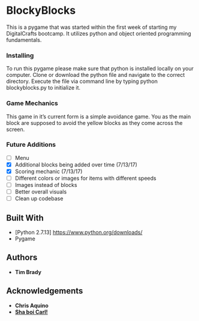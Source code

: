 # BlockyBlocks

This is a pygame that was started within the first week of starting my DigitalCrafts bootcamp. It utilizes python and object oriented programming fundamentals.

### Installing

To run this pygame please make sure that python is installed locally on your computer. Clone or download the python file and navigate to the correct directory. Execute the file via command line by typing python blockyblocks.py to initialize it.

### Game Mechanics

This game in it’s current form is a simple avoidance game. You as the main block are supposed to avoid the yellow blocks as they come across the screen.

### Future Additions

- [ ] Menu
- [x] Additional blocks being added over time (7/13/17)
- [x] Scoring mechanic (7/13/17)
- [ ] Different colors or images for items with different speeds
- [ ] Images instead of blocks
- [ ] Better overall visuals
- [ ] Clean up codebase

## Built With

* [Python 2.7.13] https://www.python.org/downloads/
* Pygame

## Authors

* **Tim Brady**

## Acknowledgements
 * **Chris Aquino**
 * [**Sha boi Carl!**](https://github.com/mutebard)
